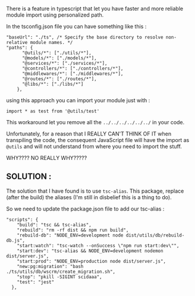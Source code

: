 There is a feature in typescript that let you have faster and more reliable module import using personalized path.

In the tsconfig.json file you can have something like this : 

```
"baseUrl": "./ts", /* Specify the base directory to resolve non-relative module names. */
"paths": {
	  "@utils/*": ["./utils/*"],
      "@models/*": ["./models/*"],
      "@services/*": ["./services/*"],
      "@controllers/*": ["./controllers/*"],
      "@middlewares/*": ["./middlewares/*"],
      "@routes/*": ["./routes/*"],
      "@libs/*": ["./libs/*"]
    },
```

using this approach you can import your module just with : 
```
import * as test from '@utils/test'
```

This workaround let you remove all the `../../../../../../` in your code.

Unfortunately, for a reason that I REALLY CAN'T THINK OF IT when transpiling the code, the consequent JavaScript file will have the import as `@utils` and will not understand from where you need to import the stuff.

WHY???? NO REALLY WHY?????

## SOLUTION :

The solution that I have found is to use `tsc-alias`.
This package, replace (after the build) the aliases (I'm still in disbelief this is a thing to do).

So we need to update the package.json file to add our tsc-alias : 

```
"scripts": {
    "build": "tsc && tsc-alias",
    "rebuild": "rm -rf dist && npm run build",
    "rebuild-db": "NODE_ENV=development node dist/utils/db/rebuild-db.js",
    "start:watch": "tsc-watch --onSuccess \"npm run start:dev\"",
    "start:dev": "tsc-alias && NODE_ENV=development nodemon dist/server.js",
    "start:prod": "NODE_ENV=production node dist/server.js",
    "new:pg:migration": "bash ./ts/utils/db/wscrm/create_migration.sh",
    "stop": "pkill -SIGINT scidaaa",
    "test": "jest"
  },
```
